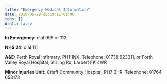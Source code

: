 ```yaml
---
title: "Emergency Medical Information"
date: 2019-05-29T18:19:11+01:00
tags: []
draft: false
---
```


**In Emergency:** dial 999 or 112

**NHS 24:** 
dial 111

**A&E:** 
Perth Royal Infirmary, PH1 1NX,
Telephone: 01738 623311, or Forth Valley
Royal Hospital, Stirling Rd, Larbert FK
4WR

**Minor Injuries Unit:** Crieff Community
Hospital, PH7 3HR, Telephone: 01764
653173

